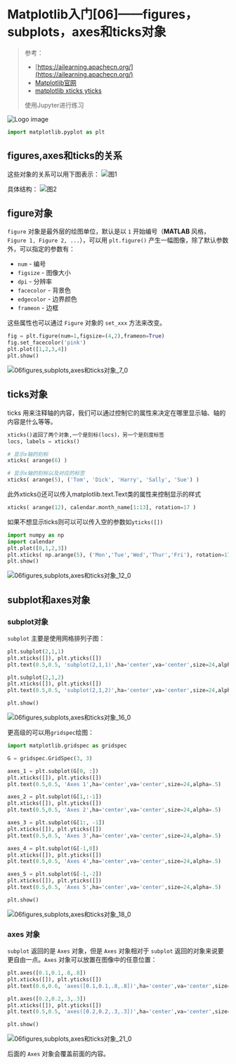 # Matplotlib入门[06]——figures，subplots，axes和ticks对象

> 参考：
>
> + [https://ailearning.apachecn.org/](https://ailearning.apachecn.org/)
> + [Matplotlib官网](https://matplotlib.org/)
> + [matplotlib xticks yticks](https://blog.csdn.net/claroja/article/details/77451537)
>
> 
>
> 使用Jupyter进行练习



![Logo image](https://matplotlib.org/stable/_static/images/logo2.svg)



```python
import matplotlib.pyplot as plt
```

## figures,axes和ticks的关系

这些对象的关系可以用下图表示：
![图1](https://note-image-1307786938.cos.ap-beijing.myqcloud.com/typora/artists_figure.png)

具体结构：
![图2](https://note-image-1307786938.cos.ap-beijing.myqcloud.com/typora/artists_tree.png)

## figure对象

`figure` 对象是最外层的绘图单位，默认是以 `1` 开始编号（**MATLAB** 风格，`Figure 1, Figure 2, ...`），可以用 `plt.figure()` 产生一幅图像，除了默认参数外，可以指定的参数有：

- `num` - 编号
- `figsize` - 图像大小
- `dpi` - 分辨率
- `facecolor` - 背景色
- `edgecolor` - 边界颜色
- `frameon` - 边框

这些属性也可以通过 `Figure` 对象的 `set_xxx` 方法来改变。


```python
fig = plt.figure(num=1,figsize=(4,2),frameon=True)
fig.set_facecolor('pink')
plt.plot([1,2,3,4])
plt.show()
```


![06figures,subplots,axes和ticks对象_7_0](https://note-image-1307786938.cos.ap-beijing.myqcloud.com/typora/06figures,subplots,axes%E5%92%8Cticks%E5%AF%B9%E8%B1%A1_7_0.png)
    


## ticks对象

ticks 用来注释轴的内容，我们可以通过控制它的属性来决定在哪里显示轴、轴的内容是什么等等。

```python
xticks()返回了两个对象,一个是刻标(locs)，另一个是刻度标签
locs, labels = xticks()

# 显示x轴的刻标
xticks( arange(6) )

# 显示x轴的刻标以及对应的标签
xticks( arange(5), ('Tom', 'Dick', 'Harry', 'Sally', 'Sue') )
```

此外xticks()还可以传入matplotlib.text.Text类的属性来控制显示的样式

```python
xticks( arange(12), calendar.month_name[1:13], rotation=17 )
```

如果不想显示ticks则可以可以传入空的参数如`yticks([])`


```python
import numpy as np
import calendar
plt.plot([0,1,2,3])
plt.xticks( np.arange(5), ('Mon','Tue','Wed','Thur','Fri'), rotation=17 )
plt.show()
```


![06figures,subplots,axes和ticks对象_12_0](https://note-image-1307786938.cos.ap-beijing.myqcloud.com/typora/06figures,subplots,axes%E5%92%8Cticks%E5%AF%B9%E8%B1%A1_12_0.png)
    


## subplot和axes对象

### subplot对象

`subplot` 主要是使用网格排列子图：


```python
plt.subplot(2,1,1)
plt.xticks([]), plt.yticks([])
plt.text(0.5,0.5, 'subplot(2,1,1)',ha='center',va='center',size=24,alpha=.5)

plt.subplot(2,1,2)
plt.xticks([]), plt.yticks([])
plt.text(0.5,0.5, 'subplot(2,1,2)',ha='center',va='center',size=24,alpha=.5)

plt.show()
```


![06figures,subplots,axes和ticks对象_16_0](https://note-image-1307786938.cos.ap-beijing.myqcloud.com/typora/06figures,subplots,axes%E5%92%8Cticks%E5%AF%B9%E8%B1%A1_16_0.png)
    


更高级的可以用`gridspec`绘图：


```python
import matplotlib.gridspec as gridspec

G = gridspec.GridSpec(3, 3)

axes_1 = plt.subplot(G[0, :])
plt.xticks([]), plt.yticks([])
plt.text(0.5,0.5, 'Axes 1',ha='center',va='center',size=24,alpha=.5)

axes_2 = plt.subplot(G[1,:-1])
plt.xticks([]), plt.yticks([])
plt.text(0.5,0.5, 'Axes 2',ha='center',va='center',size=24,alpha=.5)

axes_3 = plt.subplot(G[1:, -1])
plt.xticks([]), plt.yticks([])
plt.text(0.5,0.5, 'Axes 3',ha='center',va='center',size=24,alpha=.5)

axes_4 = plt.subplot(G[-1,0])
plt.xticks([]), plt.yticks([])
plt.text(0.5,0.5, 'Axes 4',ha='center',va='center',size=24,alpha=.5)

axes_5 = plt.subplot(G[-1,-2])
plt.xticks([]), plt.yticks([])
plt.text(0.5,0.5, 'Axes 5',ha='center',va='center',size=24,alpha=.5)

plt.show()
```


![06figures,subplots,axes和ticks对象_18_0](https://note-image-1307786938.cos.ap-beijing.myqcloud.com/typora/06figures,subplots,axes%E5%92%8Cticks%E5%AF%B9%E8%B1%A1_18_0.png)
    


### axes 对象

`subplot` 返回的是 `Axes` 对象，但是 `Axes` 对象相对于 `subplot` 返回的对象来说要更自由一点。`Axes` 对象可以放置在图像中的任意位置：


```python
plt.axes([0.1,0.1,.8,.8])
plt.xticks([]), plt.yticks([])
plt.text(0.6,0.6, 'axes([0.1,0.1,.8,.8])',ha='center',va='center',size=20,alpha=.5)

plt.axes([0.2,0.2,.3,.3])
plt.xticks([]), plt.yticks([])
plt.text(0.5,0.5, 'axes([0.2,0.2,.3,.3])',ha='center',va='center',size=16,alpha=.5)

plt.show()
```


![06figures,subplots,axes和ticks对象_21_0](https://note-image-1307786938.cos.ap-beijing.myqcloud.com/typora/06figures,subplots,axes%E5%92%8Cticks%E5%AF%B9%E8%B1%A1_21_0.png)
    

后面的 `Axes` 对象会覆盖前面的内容。